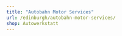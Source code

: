 ```yaml
---
title: "Autobahn Motor Services"
url: /edinburgh/autobahn-motor-services/
shop: Autowerkstatt
---
```

